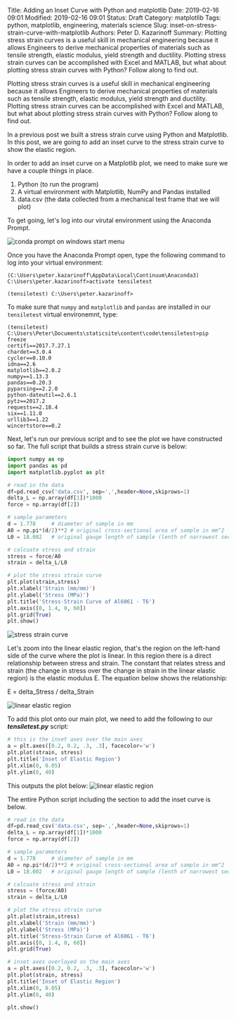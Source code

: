 Title: Adding an Inset Curve with Python and matplotlib
Date: 2019-02-16 09:01
Modified: 2019-02-16 09:01
Status: Draft
Category: matplotlib
Tags: python, matplotlib, engineering, materials science
Slug: inset-on-stress-strain-curve-with-matplotlib
Authors: Peter D. Kazarinoff
Summary: Plotting stress strain curves is a useful skill in mechanical engineering because it allows Engineers to derive mechanical properties of materials such as tensile strength, elastic modulus, yield strength and ductility. Plotting stress strain curves can be accomplished with Excel and MATLAB, but what about plotting stress strain curves with Python? Follow along to find out.

Plotting stress strain curves is a useful skill in mechanical engineering because it allows Engineers to derive mechanical properties of materials such as tensile strength, elastic modulus, yield strength and ductility. Plotting stress strain curves can be accomplished with Excel and MATLAB, but what about plotting stress strain curves with Python? Follow along to find out.

In a previous post we built a stress strain curve using Python and Matplotlib. In this post, we are going to add an inset curve to the stress strain curve to show the elastic region. 

In order to add an inset curve on a Matplotlib plot, we need to make sure we have a couple things in place.

1. Python (to run the program) 
2. A virtual environment with Matplotlib, NumPy and Pandas installed
3. data.csv (the data collected from a mechanical test frame that we will plot)

To get going, let's log into our virutal environment using the Anaconda Prompt.

![conda prompt on windows start menu]({static}/images/conda_in_windows_start_menu.png)


Once you have the Anaconda Prompt open, type the following command to log into your virtual environment:

```text
(C:\Users\peter.kazarinoff\AppData\Local\Continuum\Anaconda3) C:\Users\peter.kazarinoff>activate tensiletest

(tensiletest) C:\Users\peter.kazarinoff>

```
To make sure that ```numpy``` and ```matplotlib``` and ```pandas``` are installed in our ```tensiletest``` virtual environemnt, type:

```
(tensiletest) C:\Users\Peter\Documents\staticsite\content\code\tensiletest>pip freeze
certifi==2017.7.27.1
chardet==3.0.4
cycler==0.10.0
idna==2.6
matplotlib==2.0.2
numpy==1.13.3
pandas==0.20.3
pyparsing==2.2.0
python-dateutil==2.6.1
pytz==2017.2
requests==2.18.4
six==1.11.0
urllib3==1.22
wincertstore==0.2
```

Next, let's run our previous script and to see the plot we have constructed so far. The full script that builds a stress strain curve is below:

```python
import numpy as np
import pandas as pd
import matplotlib.pyplot as plt

# read in the data
df=pd.read_csv('data.csv', sep=',',header=None,skiprows=1)
delta_L = np.array(df[1])*1000  
force = np.array(df[2])

# sample parameters
d = 1.778     # diameter of sample in mm
A0 = np.pi*(d/2)**2 # original cross-sectional area of sample in mm^2
L0 = 18.002   # original gauge length of sample (lenth of narrowest section)

# calcuate stress and strain
stress = force/A0
strain = delta_L/L0

# plot the stress strain curve
plt.plot(strain,stress)
plt.xlabel('Strain (mm/mm)')
plt.ylabel('Stress (MPa)')
plt.title('Stress-Strain Curve of Al6061 - T6')
plt.axis([0, 1.4, 0, 60])
plt.grid(True)
plt.show()
```

![stress strain curve]({static}/images/stress_strain_curve3.png)

Let's zoom into the linear elastic region, that's the region on the left-hand side of the curve where the plot is linear. In this region there is a direct relationship between stress and strain. The constant that relates stress and strain (the change in stress over the change in strain in the linear elastic region) is the elastic modulus E. The equation below shows the relationship:

E = delta_Stress / delta_Strain

![linear elastic region]({static}/images/linear_elastic_region.png)

To add this plot onto our main plot, we need to add the following to our **_tensiletest.py_** script:

```python
# this is the inset axes over the main axes
a = plt.axes([0.2, 0.2, .3, .3], facecolor='w')
plt.plot(strain, stress)
plt.title('Inset of Elastic Region')
plt.xlim(0, 0.05)
plt.ylim(0, 40)
```

This outputs the plot below:
![linear elastic region]({static}/posts/matplotlib/images/stress_strain_with_inset.png)

The entire Python script including the section to add the inset curve is below.

```python
# read in the data
df=pd.read_csv('data.csv', sep=',',header=None,skiprows=1)
delta_L = np.array(df[1])*1000  
force = np.array(df[2])

# sample parameters
d = 1.778     # diameter of sample in mm
A0 = np.pi*(d/2)**2 # original cross-sectional area of sample in mm^2
L0 = 18.002   # original gauge length of sample (lenth of narrowest section)

# calcuate stress and strain
stress = (force/A0)
strain = delta_L/L0

# plot the stress strain curve
plt.plot(strain,stress)
plt.xlabel('Strain (mm/mm)')
plt.ylabel('Stress (MPa)')
plt.title('Stress-Strain Curve of Al6061 - T6')
plt.axis([0, 1.4, 0, 60])
plt.grid(True)

# inset axes overlayed on the main axes
a = plt.axes([0.2, 0.2, .3, .3], facecolor='w')
plt.plot(strain, stress)
plt.title('Inset of Elastic Region')
plt.xlim(0, 0.05)
plt.ylim(0, 40)

plt.show()
```
